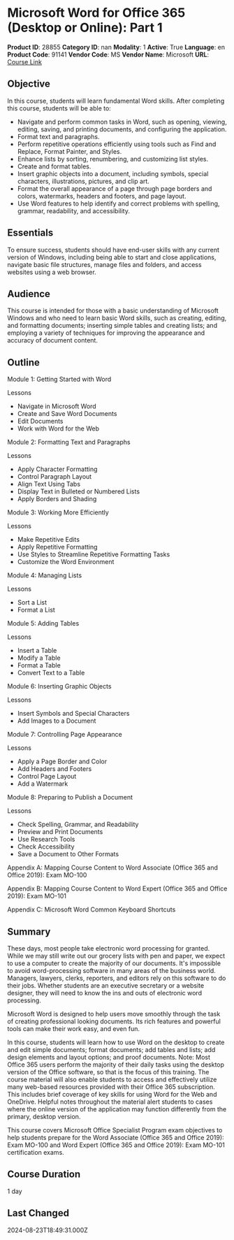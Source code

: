 # Microsoft Word for Office 365 (Desktop or Online): Part 1

**Product ID**: 28855
**Category ID**: nan
**Modality**: 1
**Active**: True
**Language**: en
**Product Code**: 91141
**Vendor Code**: MS
**Vendor Name**: Microsoft
**URL**: [Course Link](https://www.fastlaneus.com/course/microsoft-91141)

## Objective
In this course, students will learn fundamental Word skills. After completing this course, students will be able to:

 
- Navigate and perform common tasks in Word, such as opening, viewing, editing, saving, and printing documents, and configuring the application.
- Format text and paragraphs.
- Perform repetitive operations efficiently using tools such as Find and Replace, Format Painter, and Styles.
- Enhance lists by sorting, renumbering, and customizing list styles.
- Create and format tables.
- Insert graphic objects into a document, including symbols, special characters, illustrations, pictures, and clip art.
- Format the overall appearance of a page through page borders and colors, watermarks, headers and footers, and page layout.
- Use Word features to help identify and correct problems with spelling, grammar, readability, and accessibility.

## Essentials
To ensure success, students should have end-user skills with any current version of Windows, including being able to start and close applications, navigate basic file structures, manage files and folders, and access websites using a web browser.

## Audience
This course is intended for those with a basic understanding of Microsoft Windows and who need to learn basic Word skills, such as creating, editing, and formatting documents; inserting simple tables and creating lists; and employing a variety of techniques for improving the appearance and accuracy of document content.

## Outline
Module 1: Getting Started with Word

 
Lessons

 
- Navigate in Microsoft Word
- Create and Save Word Documents
- Edit Documents
- Work with Word for the Web

Module 2: Formatting Text and Paragraphs

 
Lessons

 
- Apply Character Formatting
- Control Paragraph Layout
- Align Text Using Tabs
- Display Text in Bulleted or Numbered Lists
- Apply Borders and Shading

Module 3: Working More Efficiently

 
Lessons

 
- Make Repetitive Edits
- Apply Repetitive Formatting
- Use Styles to Streamline Repetitive Formatting Tasks
- Customize the Word Environment

Module 4: Managing Lists

 
Lessons

 
- Sort a List
- Format a List

Module 5: Adding Tables

 
Lessons

 
- Insert a Table
- Modify a Table
- Format a Table
- Convert Text to a Table

Module 6: Inserting Graphic Objects

 
Lessons

 
- Insert Symbols and Special Characters
- Add Images to a Document

Module 7: Controlling Page Appearance

 
Lessons

 
- Apply a Page Border and Color
- Add Headers and Footers
- Control Page Layout
- Add a Watermark

Module 8: Preparing to Publish a Document

 
Lessons

 
- Check Spelling, Grammar, and Readability
- Preview and Print Documents
- Use Research Tools
- Check Accessibility
- Save a Document to Other Formats

Appendix A: Mapping Course Content to Word Associate (Office 365 and Office 
2019): Exam MO-100


Appendix B: Mapping Course Content to Word Expert (Office 365 and Office 2019): Exam MO-101


Appendix C: Microsoft Word Common Keyboard Shortcuts

## Summary
These days, most people take electronic word processing for granted. While we may still write out our grocery lists with pen and paper, we expect to use a computer to create the majority of our documents. It's impossible to avoid word-processing software in many areas of the business world. Managers, lawyers, clerks, reporters, and editors rely on this software to do their jobs. Whether students are an executive secretary or a website designer, they will need to know the ins and outs of electronic word processing. 

Microsoft Word is designed to help users move smoothly through the task of creating professional looking documents. Its rich features and powerful tools can make their work easy, and even fun.  

In this course, students will learn how to use Word on the desktop to create and edit simple documents; format documents; add tables and lists; add design elements and layout options; and proof documents. Note: Most Office 365 users perform the majority of their daily tasks using the desktop version of the Office software, so that is the focus of this training. The course material will also enable students to access and effectively utilize many web-based resources provided with their Office 365 subscription. This includes brief coverage of key skills for using Word for the Web and OneDrive. Helpful notes throughout the material alert students to cases where the online version of the application may function differently from the primary, desktop version. 

This course covers Microsoft Office Specialist Program exam objectives to help students prepare for the Word Associate (Office 365 and Office 2019): Exam MO-100 and Word Expert (Office 365 and Office 2019): Exam MO-101 certification exams.

## Course Duration
1 day

## Last Changed
2024-08-23T18:49:31.000Z
